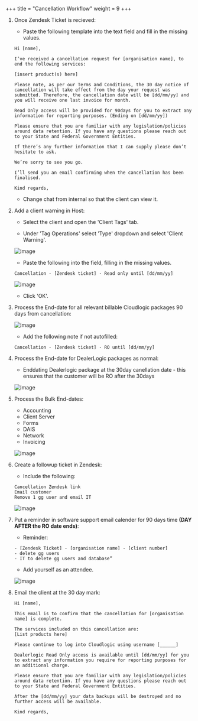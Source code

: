 +++
title = "Cancellation Workflow"
weight = 9
+++


1. Once Zendesk Ticket is recieved:

    - Paste the following template into the text field and fill in the missing values.

    ```
    Hi [name],

    I’ve received a cancellation request for [organisation name], to end the following services: 

    [insert product(s) here]

    Please note, as per our Terms and Conditions, the 30 day notice of cancellation will take effect from the day your request was submitted. Therefore, the cancellation date will be [dd/mm/yy] and you will receive one last invoice for month.

    Read Only access will be provided for 90days for you to extract any information for reporting purposes. (Ending on [dd/mm/yy])

    Please ensure that you are familiar with any legislation/policies around data retention. If you have any questions please reach out to your State and Federal Government Entities.

    If there’s any further information that I can supply please don’t hesitate to ask. 

    We’re sorry to see you go.

    I’ll send you an email confirming when the cancellation has been finalised.

    Kind regards,
    ```

    - Change chat from internal so that the client can view it.

2. Add a client warning in Host:

    - Select the client and open the 'Client Tags' tab.
    
    - Under 'Tag Operations' select 'Type' dropdown and select 'Client Warning'.

    ![image](/images/workflows/44e71807-dc0d-46a0-98e5-82ff416a6287.png)

    - Paste the following into the field, filling in the missing values.
    ```
    Cancellation - [Zendesk ticket] - Read only until [dd/mm/yy]
    ```
    ![image](/images/workflows/91d451a3-7a4f-4580-a9ed-21b9dec614a8.png)

    - Click 'OK'.

3. Process the End-date for all relevant billable Cloudlogic packages 90 days from cancellation:

    ![image](/images/workflows/ac699ee2-a5a4-4e4a-b8cf-3748f0952e5e.png)

    - Add the following note if not autofilled:
    ```
    Cancellation - [Zendesk ticket] - RO until [dd/mm/yy]
    ```
4. Process the End-date for DealerLogic packages as normal:

    - Enddating Dealerlogic package at the 30day canellation date - this ensures that the customer will be RO after the 30days

    ![image](/images/workflows/3449eb46-ee8c-445a-9067-46924a611b87.png)

5. Process the Bulk End-dates:

    - Accounting
    - Client Server
    - Forms
    - DAIS
    - Network
    - Invoicing

    ![image](/images/workflows/80e966e2-2c25-46b4-a54e-24aef0cbfd3c.png)

6. Create a followup ticket in Zendesk:

    - Include the following:
    ```
    Cancellation Zendesk link
    Email customer
    Remove 1 gg user and email IT
    ```

    ![image](/images/workflows/494883e1-2932-4b7f-8c30-fcd255949563.png)

7. Put a reminder in software support email calender for 90 days time __(DAY AFTER the RO date ends)__:

    - Reminder:
    ```
    - [Zendesk Ticket] - [organisation name] - [client number]
    - delete gg users
    - IT to delete gg users and database”
    ```

    - Add yourself as an attendee.

    ![image](/images/workflows/e12973ad-ffc7-4c6e-a525-2bd697c7ba20.png)

8. Email the client at the 30 day mark:

    ```
    Hi [name],

    This email is to confirm that the cancellation for [organisation name] is complete.

    The services included on this cancellation are:
    [List products here]

    Please continue to log into Cloudlogic using username [______]

    Dealerlogic Read Only access is available until [dd/mm/yy] for you to extract any information you require for reporting purposes for an additional charge. 

    Please ensure that you are familiar with any legislation/policies around data retention. If you have any questions please reach out to your State and Federal Government Entities.

    After the [dd/mm/yy] your data backups will be destroyed and no further access will be available.

    Kind regards,
    ```